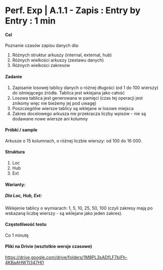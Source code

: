# Perf. Exp | A.1.1 - Zapis : Entry by Entry : 1 min

#### Cel
Poznanie czasów zapisu danych dla:
1. Różnych struktur arkuszy (internal, external, hub)
2. Różnych wielkości arkuszy (zestawu danych)
3. Różnych wielkości zakresów

#### Zadanie
1. Zapisanie losowej tablicy danych o różnej długości  (od 1 do 100 wierszy) do istniejącego źródła. Tablica jest wklejana jako całość
2. Losowa tablica jest generowana w pamięci (czas tej operacji jest znikomy więc nie bieżemy jej pod uwagę)
3. Poszczególne wiersze tablicy są wklejane w losowe miejsca
4. Zakres docelowego arkusza nie przekracza liczby wpisów - nie są dodawane nowe wiersze ani kolumny

#### Próbki / sample
Arkusze o 15 kolumnach, o różnej liczbie wierszy: od 100 do 16 000.

#### Struktura
1. Loc
2. Hub
3. Ext

#### Warianty:
##### Dla Loc, Hub, Ext:
Wklejenie tablicy o wymiarach: 1, 5, 10, 25, 50, 100 (czyli zakresy mają po wskazaną liczbę wierszy - są wklejane jako jeden zakres).

#### Częstotliwość testu
Co 1 minutę

#### Pliki na Drivie (wsztstkie wersje czasowe)
https://drive.google.com/drive/folders/1M8PL3sADfLF7biFh-4KBaAHWTt347HI1
